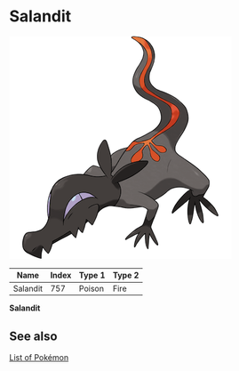 # Salandit


![Salandit](images/757.png)

| **Name** | **Index** | **Type 1** | **Type 2** |
|----|----|----|----|
| Salandit | 757 | Poison | Fire  |

**Salandit** 

## See also

[List of Pokémon](../pokemon.md)
